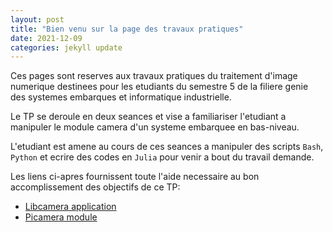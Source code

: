 ```yaml
---
layout: post
title: "Bien venu sur la page des travaux pratiques"
date: 2021-12-09
categories: jekyll update
---
```


Ces pages sont reserves aux travaux pratiques du traitement d'image numerique destinees pour les etudiants du semestre 5 de la filiere genie des systemes embarques et informatique industrielle.

Le TP se deroule en deux seances et vise a familiariser l'etudiant a manipuler le module camera d'un systeme embarquee en bas-niveau.

L'etudiant est amene au cours de ces seances a manipuler des scripts `Bash`, `Python` et ecrire des codes en `Julia` pour venir a bout du travail demande.

Les liens ci-apres fournissent toute l'aide necessaire au bon accomplissement des objectifs de ce TP:

- [Libcamera application](https://libcamera.org)
- [Picamera module](https://picamera.readthedocs.io/en/release-1.13/index.html)
